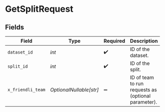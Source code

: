 # GetSplitRequest


## Fields

| Field                                               | Type                                                | Required                                            | Description                                         |
| --------------------------------------------------- | --------------------------------------------------- | --------------------------------------------------- | --------------------------------------------------- |
| `dataset_id`                                        | *int*                                               | :heavy_check_mark:                                  | ID of the dataset.                                  |
| `split_id`                                          | *int*                                               | :heavy_check_mark:                                  | ID of the split.                                    |
| `x_friendli_team`                                   | *OptionalNullable[str]*                             | :heavy_minus_sign:                                  | ID of team to run requests as (optional parameter). |